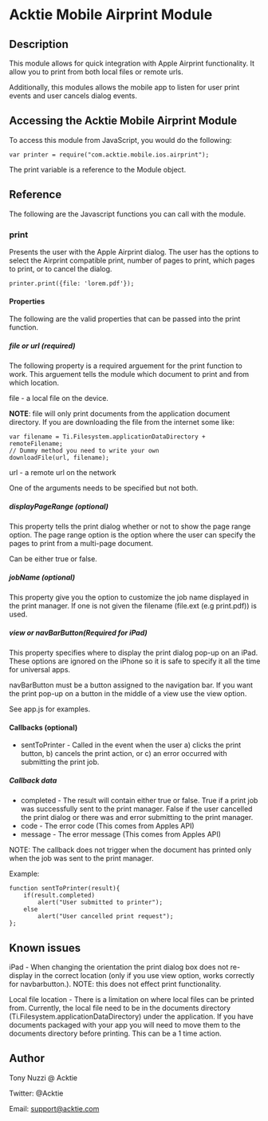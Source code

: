 # Acktie Mobile Airprint Module

## Description

This module allows for quick integration with Apple Airprint functionality.  It allow you to print from both local files or remote urls.

Additionally, this modules allows the mobile app to listen for user print events and user cancels dialog events.

## Accessing the Acktie Mobile Airprint Module

To access this module from JavaScript, you would do the following:

	var printer = require("com.acktie.mobile.ios.airprint");

The print variable is a reference to the Module object.	

## Reference

The following are the Javascript functions you can call with the module.

### print

Presents the user with the Apple Airprint dialog.  The user has the options to select the Airprint compatible print, number of pages to print, which pages to print,
or to cancel the dialog.

	printer.print({file: 'lorem.pdf'});

#### Properties
The following are the valid properties that can be passed into the print function.

##### file or url (required)
The following property is a required arguement for the print function to work.  This arguement tells the module which document to print and from which location.

file - a local file on the device. 

**NOTE**: file will only print documents from the application document directory.  If you are downloading the file from the internet some like: 

	var filename = Ti.Filesystem.applicationDataDirectory + remoteFilename;
	// Dummy method you need to write your own
	downloadFile(url, filename);

url - a remote url on the network

One of the arguments needs to be specified but not both.

##### displayPageRange (optional)
This property tells the print dialog whether or not to show the page range option.  The page range option is the option where the user can specify the pages to print from
a multi-page document.

Can be either true or false. 

##### jobName (optional)
This property give you the option to customize the job name displayed in the print manager.  If one is not given the filename (file.ext (e.g print.pdf)) is used.

##### view or navBarButton(Required for iPad)
This property specifies where to display the print dialog pop-up on an iPad.  These options are ignored on the iPhone so it is safe to specify it all the time for universal apps.

navBarButton must be a button assigned to the navigation bar.  If you want the print pop-up on a button in the middle of a view use the view option.

See app.js for examples.

#### Callbacks (optional)

*  sentToPrinter - Called in the event when the user a) clicks the print button, b) cancels the print action, or c) an error occurred with submitting the print job.  

##### Callback data

*  completed - The result will contain either true or false.  True if a print job was successfully sent to the print manager.  False if the user cancelled the print dialog or there was 
and error submitting to the print manager.
*  code - The error code (This comes from Apples API)
*  message - The error message (This comes from Apples API)

NOTE: The callback does not trigger when the document has printed only when the job was sent to the print manager.

Example: 

	function sentToPrinter(result){
		if(result.completed)
			alert("User submitted to printer");
		else
			alert("User cancelled print request");
	};


## Known issues
iPad - When changing the orientation the print dialog box does not re-display in the correct location (only if you use view option, works correctly for navbarbutton.).  NOTE: this does not effect print functionality.

Local file location - There is a limitation on where local files can be printed from.  Currently, the local file need to be in the documents directory
(Ti.Filesystem.applicationDataDirectory) under the application.  If you have documents packaged with your app you will need to move them to the documents
directory before printing.  This can be a 1 time action.

## Author

Tony Nuzzi @ Acktie

Twitter: @Acktie

Email: support@acktie.com
